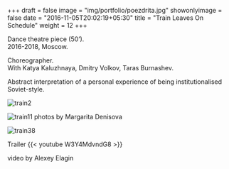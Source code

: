 +++
draft = false
image = "img/portfolio/poezdrita.jpg"
showonlyimage = false
date = "2016-11-05T20:02:19+05:30"
title = "Train Leaves On Schedule"
weight = 12
+++

Dance theatre piece (50’).  
2016-2018, Moscow.
<!--more-->

Choreographer.  
With Katya Kaluzhnaya, Dmitry Volkov, Taras Burnashev.

Abstract interpretation of a personal experience of being institutionalised Soviet-style.


![train2][1]

![train11][2]
photos by Margarita Denisova

![train38][3]



Trailer
{{< youtube W3Y4MdvndG8 >}}

video by Alexey Elagin



[1]: /img/portfolio/train2.jpg
[2]: /img/portfolio/train11.jpg
[3]: /img/portfolio/train-38.jpg